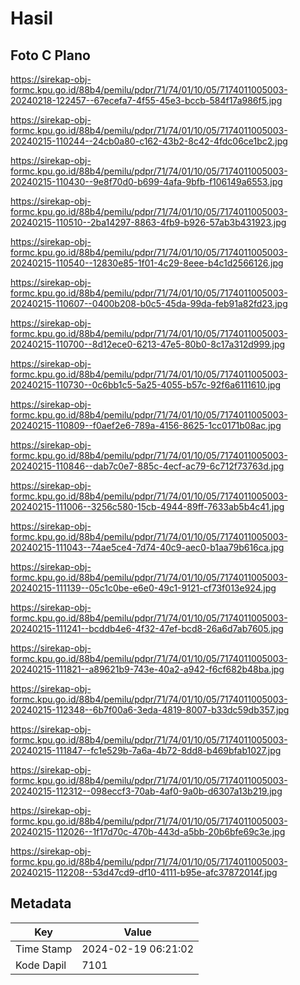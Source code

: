 # Hasil

## Foto C Plano

https://sirekap-obj-formc.kpu.go.id/88b4/pemilu/pdpr/71/74/01/10/05/7174011005003-20240218-122457--67ecefa7-4f55-45e3-bccb-584f17a986f5.jpg

https://sirekap-obj-formc.kpu.go.id/88b4/pemilu/pdpr/71/74/01/10/05/7174011005003-20240215-110244--24cb0a80-c162-43b2-8c42-4fdc06ce1bc2.jpg

https://sirekap-obj-formc.kpu.go.id/88b4/pemilu/pdpr/71/74/01/10/05/7174011005003-20240215-110430--9e8f70d0-b699-4afa-9bfb-f106149a6553.jpg

https://sirekap-obj-formc.kpu.go.id/88b4/pemilu/pdpr/71/74/01/10/05/7174011005003-20240215-110510--2ba14297-8863-4fb9-b926-57ab3b431923.jpg

https://sirekap-obj-formc.kpu.go.id/88b4/pemilu/pdpr/71/74/01/10/05/7174011005003-20240215-110540--12830e85-1f01-4c29-8eee-b4c1d2566126.jpg

https://sirekap-obj-formc.kpu.go.id/88b4/pemilu/pdpr/71/74/01/10/05/7174011005003-20240215-110607--0400b208-b0c5-45da-99da-feb91a82fd23.jpg

https://sirekap-obj-formc.kpu.go.id/88b4/pemilu/pdpr/71/74/01/10/05/7174011005003-20240215-110700--8d12ece0-6213-47e5-80b0-8c17a312d999.jpg

https://sirekap-obj-formc.kpu.go.id/88b4/pemilu/pdpr/71/74/01/10/05/7174011005003-20240215-110730--0c6bb1c5-5a25-4055-b57c-92f6a6111610.jpg

https://sirekap-obj-formc.kpu.go.id/88b4/pemilu/pdpr/71/74/01/10/05/7174011005003-20240215-110809--f0aef2e6-789a-4156-8625-1cc0171b08ac.jpg

https://sirekap-obj-formc.kpu.go.id/88b4/pemilu/pdpr/71/74/01/10/05/7174011005003-20240215-110846--dab7c0e7-885c-4ecf-ac79-6c712f73763d.jpg

https://sirekap-obj-formc.kpu.go.id/88b4/pemilu/pdpr/71/74/01/10/05/7174011005003-20240215-111006--3256c580-15cb-4944-89ff-7633ab5b4c41.jpg

https://sirekap-obj-formc.kpu.go.id/88b4/pemilu/pdpr/71/74/01/10/05/7174011005003-20240215-111043--74ae5ce4-7d74-40c9-aec0-b1aa79b616ca.jpg

https://sirekap-obj-formc.kpu.go.id/88b4/pemilu/pdpr/71/74/01/10/05/7174011005003-20240215-111139--05c1c0be-e6e0-49c1-9121-cf73f013e924.jpg

https://sirekap-obj-formc.kpu.go.id/88b4/pemilu/pdpr/71/74/01/10/05/7174011005003-20240215-111241--bcddb4e6-4f32-47ef-bcd8-26a6d7ab7605.jpg

https://sirekap-obj-formc.kpu.go.id/88b4/pemilu/pdpr/71/74/01/10/05/7174011005003-20240215-111821--a89621b9-743e-40a2-a942-f6cf682b48ba.jpg

https://sirekap-obj-formc.kpu.go.id/88b4/pemilu/pdpr/71/74/01/10/05/7174011005003-20240215-112348--6b7f00a6-3eda-4819-8007-b33dc59db357.jpg

https://sirekap-obj-formc.kpu.go.id/88b4/pemilu/pdpr/71/74/01/10/05/7174011005003-20240215-111847--fc1e529b-7a6a-4b72-8dd8-b469bfab1027.jpg

https://sirekap-obj-formc.kpu.go.id/88b4/pemilu/pdpr/71/74/01/10/05/7174011005003-20240215-112312--098eccf3-70ab-4af0-9a0b-d6307a13b219.jpg

https://sirekap-obj-formc.kpu.go.id/88b4/pemilu/pdpr/71/74/01/10/05/7174011005003-20240215-112026--1f17d70c-470b-443d-a5bb-20b6bfe69c3e.jpg

https://sirekap-obj-formc.kpu.go.id/88b4/pemilu/pdpr/71/74/01/10/05/7174011005003-20240215-112208--53d47cd9-df10-4111-b95e-afc37872014f.jpg


## Metadata

| Key        | Value               |
| ---------- | ------------------- |
| Time Stamp | 2024-02-19 06:21:02 |
| Kode Dapil | 7101                |



